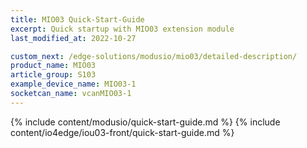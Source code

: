 ```yaml
---
title: MIO03 Quick-Start-Guide
excerpt: Quick startup with MIO03 extension module
last_modified_at: 2022-10-27

custom_next: /edge-solutions/modusio/mio03/detailed-description/
product_name: MIO03
article_group: S103
example_device_name: MIO03-1
socketcan_name: vcanMIO03-1
---
```


{% include content/modusio/quick-start-guide.md %}
{% include content/io4edge/iou03-front/quick-start-guide.md %}
